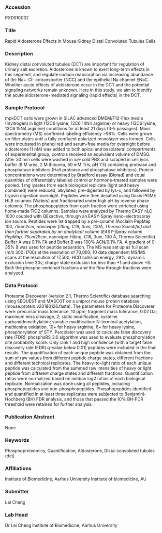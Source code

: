 ### Accession
PXD010032

### Title
Rapid Aldosterone Effects in Mouse Kidney Distal Convoluted Tubules Cells

### Description
Kidney distal convoluted tubules (DCT) are important for regulation of urinary salt excretion. Aldosterone is known to exert long-term effects in this segment, and regulate sodium reabsorption via increasing abundance of the Na+-Cl- cotransporter (NCC) and the epithelial Na channel ENaC. Whether acute effects of aldosterone occur in the DCT and the potential signaling networks remain unknown. Here in this study, we aim to identify the acute aldosterone-mediated signaling (rapid effects) in the DCT.

### Sample Protocol
mpkDCT cells were grown in SILAC advanced DMEM/F12-Flex media (Invitrogen) in light (12C6 lysine, 12C6 14N4 arginine) or heavy (13C6 lysine, 13C6 15N4 arginine) conditions for at least 21 days (3-5 passages). Mass spectrometry (MS) confirmed labeling efficiency >98%. Cells were grown on filter plates until a fully confluent polarized monolayer was formed. Cells were incubated in phenol red and serum-free media for overnight before aldosterone (1 nM) was added to both apical and basolateral compartments of experimental group, controls received an equivalent volume of DMSO. After 30 min cells were washed in ice-cold PBS and scraped in cell lysis buffer (8 M urea, 2 M thiourea, 50 mM Tris, pH 7.5) containing protease and phosphatase inhibitors (Halt protease and phosphatase inhibitors). Protein concentrations were determined by Bradford assay (Biorad) and equal quantities of differentially labelled control or hormone-treated samples were pooled. 1 mg lysates from each biological replicate (light and heavy combined) were reduced, alkylated, pre-digested by lys-c, and followed by trypsin digestion overnight. Peptides were then desalted using Oasis PRiME HLB columns (Waters) and fractionated under high pH by reverse phase columns. The phosphopeptides from each fraction were enriched using home-made TiO2 columns. Samples were analyzed by Thermo EASY nLC 1000 coupled with QExactive, through an EASY-Spray nano-electrospray ion source. Peptides were 1st trapped by a pre-column (Acclaim PepMap 100, 75um*2cm, nanoviper fitting, C18, 3um, 100Å, Thermo Scientific) and then further separated by an analytical column (EASY-Spray column PepMap, 75um*25cm, nanoviper fitting, C18, 3um, 100 Å, Thermo Scientific). Buffer A was 0.1% FA and Buffer B was 100% ACN/0.1% FA. A gradient of 0-35% B was used for peptide separation. The MS was set up as full scan (m/z 300-1700) at the resolution of 70,000; 10 data dependent MS/MS scans at the resolution of 17,500; HCD collision energy, 29%; dynamic exclusion time 30s; charge state exclusion for less than +1 and above +8. Both the phospho-enriched fractions and the flow through fractions were analyzed.

### Data Protocol
Proteome Discoverer (version 2.1, Thermo Scientific) database searching using SEQUEST and MASCOT on a uniprot mouse protein database (mouse.protein.v20180126.fasta). The parameters for Proteome Discoverer were: precursor mass tolerance, 10 ppm; fragment mass tolerance, 0.02 Da; maximum miss cleavage, 2; static modification, cysteine carbamidomethylation; variable modification: N-terminal acetylation, methionine oxidation, 10+ for heavy arginine, 6+ for heavy lysine, phosphorylation of STY. Percolator was used to calculate false discovery rate (FDR); phosphoRS 3.0 algorithm was used to evaluate phosphorylation site probability score. Only rank 1 and high confidence (with a target false discovery rate (FDR) q-value below 0.01) peptides were included in the final results. The quantification of each unique peptide was obtained from the sum of raw values from different peptide charge states, different fractions and different technical replicates. The heavy-to-light ratio of each unique peptide was calculated from the summed raw intensities of heavy or light peptide from different charge states and different fractions. Quantification ratios were normalized based on median log2 ratios of each biological replicate. Normalization was done using all peptides, including phosphopeptides and non-phosphopeptides. Phosphopeptides identified and quantified in at least three replicates were subjected to Benjamini-Hochberg (BH) FDR analysis, and those that passed the 10% BH-FDR threshold were retained for further analysis.

### Publication Abstract
None

### Keywords
Phosphoproteomics, Quantification, Aldosterone, Distal convoluted tubules (dct)

### Affiliations
Institute of Biomedicine, Aarhus University
Institute of biomedicine, AU

### Submitter
Lei Cheng

### Lab Head
Dr Lei Cheng
Institute of Biomedicine, Aarhus University


